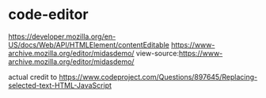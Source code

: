 # code-editor
https://developer.mozilla.org/en-US/docs/Web/API/HTMLElement/contentEditable
https://www-archive.mozilla.org/editor/midasdemo/
view-source:https://www-archive.mozilla.org/editor/midasdemo/

actual credit to https://www.codeproject.com/Questions/897645/Replacing-selected-text-HTML-JavaScript